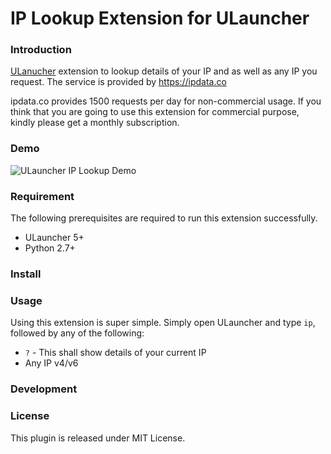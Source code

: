 # IP Lookup Extension for ULauncher

### Introduction


[ULanucher](https://ulauncher.io) extension to lookup details of your IP and as well as any IP you request. The service is provided by https://ipdata.co

ipdata.co provides 1500 requests per day for non-commercial usage. If you think that you are going to use this extension for commercial purpose, kindly please get a monthly subscription.

### Demo
![ULauncher IP Lookup Demo](/munim/ulauncher-ip-lookup/raw/master/ulauncher-ip-lookup-demo.gif)
### Requirement
The following prerequisites are required to run this extension successfully.
* ULauncher 5+
* Python 2.7+

### Install
### Usage
Using this extension is super simple. Simply open ULauncher and type `ip`, followed by any of the following:

- `?` - This shall show details of your current IP
- Any IP v4/v6
### Development
### License
This plugin is released under MIT License.